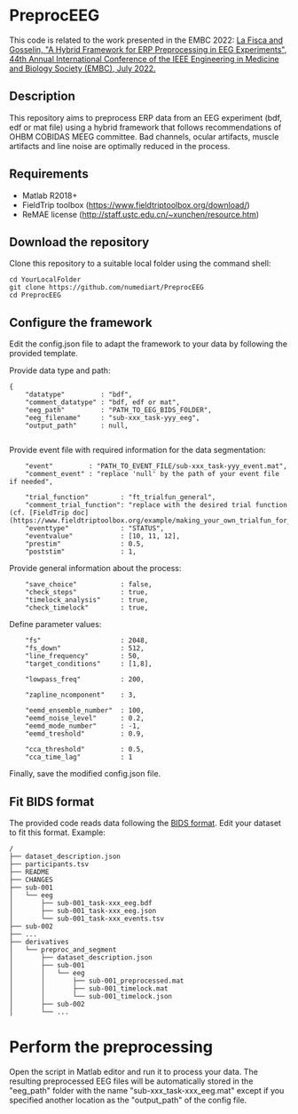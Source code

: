# PreprocEEG
 
This code is related to the work presented in the EMBC 2022:
[La Fisca and Gosselin, "A Hybrid Framework for ERP Preprocessing in EEG Experiments", 44th Annual International Conference of the IEEE Engineering in Medicine and Biology Society (EMBC), July 2022.](https://hdl.handle.net/20.500.12907/43258)


## Description
This repository aims to preprocess ERP data from an EEG experiment (bdf, edf or mat file) using a hybrid framework that follows recommendations of OHBM COBIDAS MEEG committee.
Bad channels, ocular artifacts, muscle artifacts and line noise are optimally reduced in the process.

## Requirements
- Matlab R2018+
- FieldTrip toolbox (https://www.fieldtriptoolbox.org/download/)
- ReMAE license (http://staff.ustc.edu.cn/~xunchen/resource.htm)

## Download the repository
Clone this repository to a suitable local folder using the command shell:
```
cd YourLocalFolder
git clone https://github.com/numediart/PreprocEEG
cd PreprocEEG
```

## Configure the framework
Edit the config.json file to adapt the framework to your data by following the provided template.

Provide data type and path:
```
{
    "datatype"         : "bdf",
    "comment_datatype" : "bdf, edf or mat",
    "eeg_path"         : "PATH_TO_EEG_BIDS_FOLDER",
    "eeg_filename"     : "sub-xxx_task-yyy_eeg",
    "output_path"      : null,
     
```
Provide event file with required information for the data segmentation:
```
    "event"         : "PATH_TO_EVENT_FILE/sub-xxx_task-yyy_event.mat",
    "comment_event" : "replace 'null' by the path of your event file if needed",

    "trial_function"        : "ft_trialfun_general",
    "comment_trial_function": "replace with the desired trial function (cf. [FieldTrip doc](https://www.fieldtriptoolbox.org/example/making_your_own_trialfun_for_conditional_trial_definition/#:~:text=The%20ft_definetrial%20function%20allows%20you,is%20done%20using%20the%20cfg.))",
    "eventtype"             : "STATUS",
    "eventvalue"            : [10, 11, 12],
    "prestim"               : 0.5,
    "poststim"              : 1,
```
Provide general information about the process:
```
    "save_choice"           : false,
    "check_steps"           : true,
    "timelock_analysis"     : true,
    "check_timelock"        : true,
```

Define parameter values:
```
    "fs"                    : 2048,
    "fs_down"               : 512,
    "line_frequency"        : 50,
    "target_conditions"     : [1,8],

    "lowpass_freq"          : 200,

    "zapline_ncomponent"    : 3,

    "eemd_ensemble_number"  : 100,
    "eemd_noise_level"      : 0.2,
    "eemd_mode_number"      : -1,
    "eemd_treshold"         : 0.9,
    
    "cca_threshold"         : 0.5,
    "cca_time_lag"          : 1
 ```

 Finally, save the modified config.json file.

## Fit BIDS format
The provided code reads data following the [BIDS format](https://bids.neuroimaging.io/index.html).
Edit your dataset to fit this format. Example:
```
/
├── dataset_description.json
├── participants.tsv
├── README
├── CHANGES
├── sub-001
│   └── eeg
│       ├── sub-001_task-xxx_eeg.bdf
│       ├── sub-001_task-xxx_eeg.json
│       └── sub-001_task-xxx_events.tsv
├── sub-002
├── ...
├── derivatives
│   └── preproc_and_segment
│       ├── dataset_description.json
│       ├── sub-001
│       │   └── eeg
│       │       ├── sub-001_preprocessed.mat
│       │       ├── sub-001_timelock.mat
│       │       └── sub-001_timelock.json
│       ├── sub-002
│       └── ...
```

# Perform the preprocessing
Open the script in Matlab editor and run it to process your data.
The resulting preprocessed EEG files will be automatically stored in the "eeg_path" folder with the name "sub-xxx_task-xxx_eeg.mat" except if you specified another location as the "output_path" of the config file.
